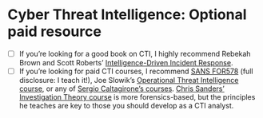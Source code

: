 # Cyber Threat Intelligence: Optional paid resource

- [ ] If you’re looking for a good book on CTI, I highly recommend Rebekah Brown and Scott Roberts’ [Intelligence-Driven Incident Response](https://www.oreilly.com/library/view/intelligence-driven-incident-response/9781491935187/).
- [ ] If you’re looking for paid CTI courses, I recommend [SANS FOR578](https://www.sans.org/cyber-security-courses/cyber-threat-intelligence/) (full disclosure: I teach it!), Joe Slowik’s [Operational Threat Intelligence course](https://paralus.co/training/), or any of [Sergio Caltagirone’s courses](https://school.threatintel.academy/). [Chris Sanders’ Investigation Theory course](https://chrissanders.org/training/investigationtheory/) is more forensics-based, but the principles he teaches are key to those you should develop as a CTI analyst.